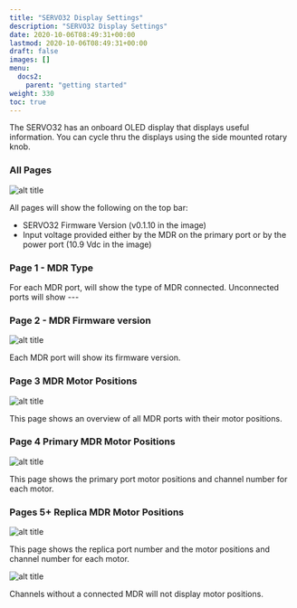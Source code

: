 ```yaml
---
title: "SERVO32 Display Settings"
description: "SERVO32 Display Settings"
date: 2020-10-06T08:49:31+00:00
lastmod: 2020-10-06T08:49:31+00:00
draft: false
images: []
menu:
  docs2:
    parent: "getting started"
weight: 330
toc: true
---
```



The SERVO32 has an onboard OLED display that displays useful information. You can cycle thru the displays using the side mounted rotary knob.

### All Pages

<img src="/images/s32/displaypg01.png" title="SERVO32 Display page 1" alt="alt title"/>

All pages will show the following on the top bar:
- SERVO32 Firmware Version (v0.1.10 in the image)
- Input voltage provided either by the MDR on the primary port or by the power port (10.9 Vdc in the image)

### Page 1 - MDR Type

For each MDR port, will show the type of MDR connected. Unconnected ports will show ---

### Page 2 - MDR Firmware version

<img src="/images/s32/displaypg02.png" title="SERVO32 Display page 2" alt="alt title"/>

Each MDR port will show its firmware version.

### Page 3 MDR Motor Positions

<img src="/images/s32/displaypg03.png" title="SERVO32 Display page 3" alt="alt title"/>

This page shows an overview of all MDR ports with their motor positions.

### Page 4 Primary MDR Motor Positions

<img src="/images/s32/displaypg04.png" title="SERVO32 Display page 4" alt="alt title"/>

This page shows the primary port motor positions and channel number for each motor.

### Pages 5+ Replica MDR Motor Positions

<img src="/images/s32/displaypg05.png" title="SERVO32 Display page 5+ Connected" alt="alt title"/>

This page shows the replica port number and the motor positions and channel number for each motor.

<img src="/images/s32/displaypg06.png" title="SERVO32 Display page 5+ Unconnected" alt="alt title"/>

Channels without a connected MDR will not display motor positions.
